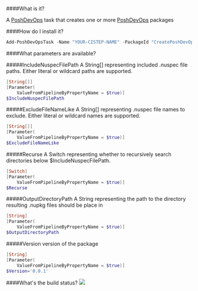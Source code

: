 ####What is it?

A [PoshDevOps](https://github.com/PoshDevOps/PoshDevOps) task that creates one or more [PoshDevOps](https://github.com/PoshDevOps/PoshDevOps) packages

####How do I install it?

```PowerShell
Add-PoshDevOpsTask -Name "YOUR-CISTEP-NAME" -PackageId "CreatePoshDevOpsPackage"
```

####What parameters are available?

#####IncludeNuspecFilePath
A String[] representing included .nuspec file paths. Either literal or wildcard paths are supported.
```PowerShell
[String[]]
[Parameter(
    ValueFromPipelineByPropertyName = $true)]
$IncludeNuspecFilePath
```

#####ExcludeFileNameLike
A String[] representing .nuspec file names to exclude. Either literal or wildcard names are supported.
```PowerShell
[String[]]
[Parameter(
    ValueFromPipelineByPropertyName = $true)]
$ExcludeFileNameLike
```

#####Recurse
A Switch representing whether to recursively search directories below $IncludeNuspecFilePath.
```PowerShell
[Switch]
[Parameter(
    ValueFromPipelineByPropertyName = $true)]
$Recurse
```

#####OutputDirectoryPath
A String representing the path to the directory resulting .nupkg files should be place in
```PowerShell
[String]
[Parameter(
    ValueFromPipelineByPropertyName = $true)]
$OutputDirectoryPath
```
#####Version
version of the package
```PowerShell
[String]
[Parameter(
    ValueFromPipelineByPropertyName = $true)]
$Version='0.0.1'
```

####What's the build status?
![](https://ci.appveyor.com/api/projects/status/374iiaqbwwdf2uyu?svg=true)

